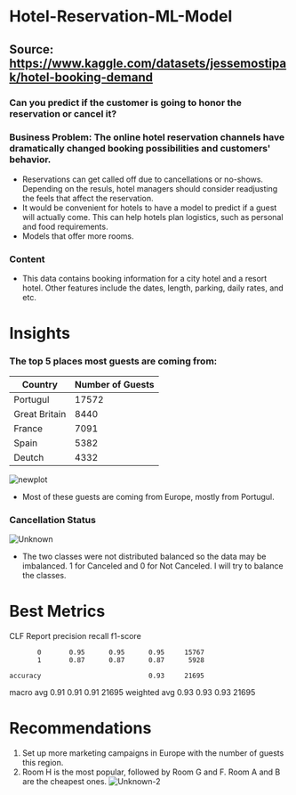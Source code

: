 # Hotel-Reservation-ML-Model
## Source: https://www.kaggle.com/datasets/jessemostipak/hotel-booking-demand

### Can you predict if the customer is going to honor the reservation or cancel it?

### Business Problem: The online hotel reservation channels have dramatically changed booking possibilities and customers' behavior.  
- Reservations can get called off due to cancellations or no-shows.  Depending on the resuls, hotel managers should consider readjusting the feels that affect the reservation. 
- It would be convenient for hotels to have a model to predict if a guest will actually come. This can help hotels plan logistics, such as personal and food requirements. 
- Models that offer more rooms. 

### **Content**
- This data contains booking information for a city hotel and a resort hotel.  Other features include the dates, length, parking, daily rates, and etc. 


# Insights

### The top 5 places most guests are coming from: 
**Country** | **Number of Guests**  
--- | ---
Portugul | 17572 
Great Britain | 8440
France | 7091
Spain | 5382
Deutch | 4332


![newplot](https://user-images.githubusercontent.com/74616874/224289458-96b52faf-6b89-4949-9d51-82160346fdda.png)
- Most of these guests are coming from Europe, mostly from Portugul.  

### Cancellation Status 
![Unknown](https://user-images.githubusercontent.com/74616874/224290741-ace62c93-9947-445f-b948-02cc9c66b4a1.png)
- The two classes were not distributed balanced so the data may be imbalanced. 1 for Canceled and 0 for Not Canceled. I will try to balance the classes. 

# Best Metrics
CLF Report               precision    recall  f1-score   

           0       0.95      0.95      0.95     15767
           1       0.87      0.87      0.87      5928

    accuracy                           0.93     21695
   macro avg       0.91      0.91      0.91     21695
weighted avg       0.93      0.93      0.93     21695

# Recommendations 
1. Set up more marketing campaigns in Europe with the number of guests this region. 
2. Room H is the most popular, followed by Room G and F. Room A and B are the cheapest ones. 
![Unknown-2](https://user-images.githubusercontent.com/74616874/224291804-eecfc5cc-6215-4ae3-a425-60a55e5ed702.png)

